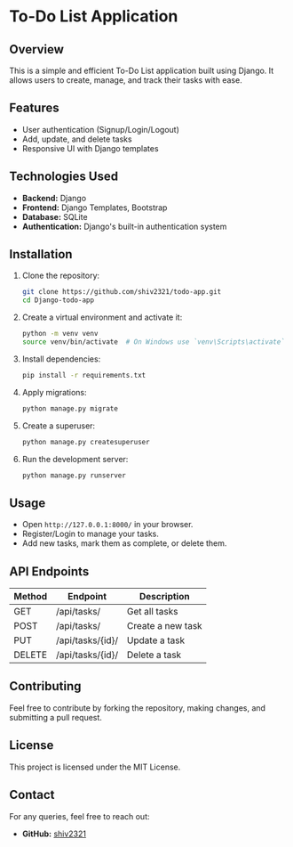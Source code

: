 ﻿# To-Do List Application

## Overview

This is a simple and efficient To-Do List application built using Django. It allows users to create, manage, and track their tasks with ease.

## Features

- User authentication (Signup/Login/Logout)
- Add, update, and delete tasks
- Responsive UI with Django templates

## Technologies Used

- **Backend:** Django
- **Frontend:** Django Templates, Bootstrap
- **Database:** SQLite
- **Authentication:** Django's built-in authentication system

## Installation

1. Clone the repository:

   ```sh
   git clone https://github.com/shiv2321/todo-app.git
   cd Django-todo-app

   ```

2. Create a virtual environment and activate it:
   ```sh
   python -m venv venv
   source venv/bin/activate  # On Windows use `venv\Scripts\activate`
   ```
3. Install dependencies:
   ```sh
   pip install -r requirements.txt
   ```
4. Apply migrations:
   ```sh
   python manage.py migrate
   ```
5. Create a superuser:
   ```sh
   python manage.py createsuperuser
   ```
6. Run the development server:
   ```sh
   python manage.py runserver
   ```

## Usage

- Open `http://127.0.0.1:8000/` in your browser.
- Register/Login to manage your tasks.
- Add new tasks, mark them as complete, or delete them.

## API Endpoints

| Method | Endpoint         | Description       |
| ------ | ---------------- | ----------------- |
| GET    | /api/tasks/      | Get all tasks     |
| POST   | /api/tasks/      | Create a new task |
| PUT    | /api/tasks/{id}/ | Update a task     |
| DELETE | /api/tasks/{id}/ | Delete a task     |

## Contributing

Feel free to contribute by forking the repository, making changes, and submitting a pull request.

## License

This project is licensed under the MIT License.

## Contact

For any queries, feel free to reach out:

- **GitHub:** [shiv2321](https://github.com/shiv2321)
